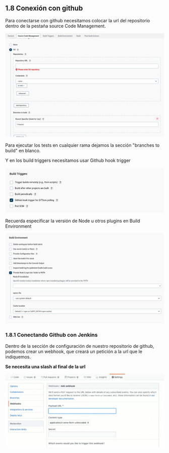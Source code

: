 ## 1.8 Conexión con github

Para conectarse con github necesitamos colocar la url del repositorio
dentro de la pestaña source Code Management.

![image](../img/CredencialesGithubJenkins.png)

Para ejecutar los tests en cualquier rama dejamos la sección "branches
to build" en blanco.

Y en los build triggers necesitamos usar Github hook trigger

![image](../img/GithubHookTriggerJenkins.png)

Recuerda especificar la versión de Node u otros plugins en Build
Environment

![image](../img/JenkinsBuildEnvironment.png)

### 1.8.1 Conectando Github con Jenkins

Dentro de la sección de configuración de nuestro repositorio de github,
podemos crear un webhook, que creará un petición a la url que le
indiquemos.

**Se necesita una slash al final de la url**

![image](../img/GithubWebhook.jpg)

